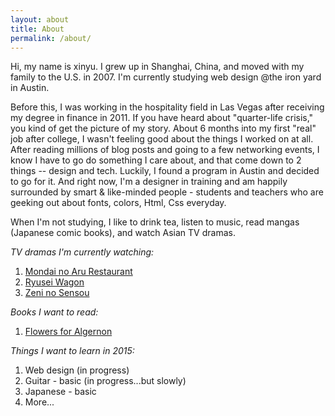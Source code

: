 ```yaml
---
layout: about
title: About
permalink: /about/
---
```


Hi, my name is xinyu. I grew up in Shanghai, China, and moved with my family to the U.S. in 2007. I'm currently studying web design @the iron yard in Austin.  

Before this, I was working in the hospitality field in Las Vegas after receiving my degree in finance in 2011. If you have heard about "quarter-life crisis," you kind of get the picture of my story. About 6 months into my first "real" job after college, I wasn't feeling good about the things I worked on at all. After reading millions of blog posts and going to a few networking events, I know I have to go do something I care about, and that come down to 2 things -- design and tech. Luckily, I found a program in Austin and decided to go for it. And right now, I'm a designer in training and am happily surrounded by smart & like-minded people - students and teachers who are geeking out about fonts, colors, Html, Css everyday.  

When I'm not studying, I like to drink tea, listen to music, read mangas (Japanese comic books), and watch Asian TV dramas.

*TV dramas I'm currently watching:*  

1. [Mondai no Aru Restaurant](http://www.fujitv.co.jp/mondainoaru_restaurant/index.html)  
2. [Ryusei Wagon](http://www.tbs.co.jp/ryusei_wagon/) 
3. [Zeni no Sensou](http://www.ktv.jp/zeni/index.html) 

*Books I want to read:*

1. [Flowers for Algernon](http://www.amazon.com/Flowers-Algernon-Daniel-Keyes/dp/0156030306) 

*Things I want to learn in 2015:*

1. Web design (in progress)
2. Guitar - basic (in progress...but slowly)
3. Japanese - basic 
4. More...


